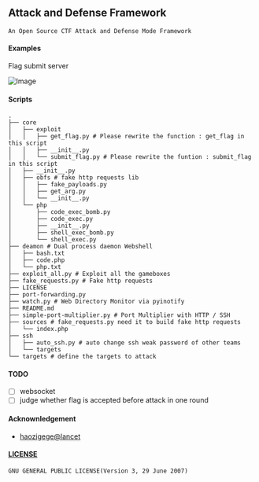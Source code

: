 Attack and Defense Framework
---

```
An Open Source CTF Attack and Defense Mode Framework
```

#### Examples
Flag submit server

![Image](https://upload-images.jianshu.io/upload_images/2355077-9158e3a59ef809ac.png?imageMogr2/auto-orient/strip%7CimageView2/2/w/1240)

#### Scripts

```
.
├── core
│   ├── exploit
│   │   ├── get_flag.py # Please rewrite the function : get_flag in this script
│   │   ├── __init__.py
│   │   └── submit_flag.py # Please rewrite the funtion : submit_flag in this script
│   ├── __init__.py
│   ├── obfs # fake http requests lib
│   │   ├── fake_payloads.py
│   │   ├── get_arg.py
│   │   └── __init__.py
│   └── php
│       ├── code_exec_bomb.py
│       ├── code_exec.py
│       ├── __init__.py
│       ├── shell_exec_bomb.py
│       └── shell_exec.py
├── deamon # Dual process daemon Webshell
│   ├── bash.txt
│   ├── code.php
│   └── php.txt
├── exploit_all.py # Exploit all the gameboxes
├── fake_requests.py # Fake http requests
├── LICENSE
├── port-forwarding.py
├── watch.py # Web Directory Monitor via pyinotify
├── README.md
├── simple-port-multiplier.py # Port Multiplier with HTTP / SSH
├── sources # fake_requests.py need it to build fake http requests
│   └── index.php
├── ssh
│   ├── auto_ssh.py # auto change ssh weak password of other teams
│   └── targets
└── targets # define the targets to attack
```
#### TODO
- [ ] websocket
- [ ] judge whether flag is accepted before attack in one round

#### Acknownledgement
* [haozigege@lancet](https://github.com/zhl2008/flag_service)

#### [LICENSE](https://github.com/WangYihang/Attack_Defense_Framework/blob/master/LICENSE)
```
GNU GENERAL PUBLIC LICENSE(Version 3, 29 June 2007)
```
